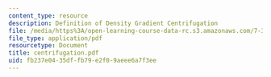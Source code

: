 ```yaml
---
content_type: resource
description: Definition of Density Gradient Centrifugation
file: /media/https%3A/open-learning-course-data-rc.s3.amazonaws.com/7-343-protein-folding-misfolding-and-human-disease-fall-2004/fb237e0435dffb79e2f09aeee6a7f3ee_centrifugation.pdf
file_type: application/pdf
resourcetype: Document
title: centrifugation.pdf
uid: fb237e04-35df-fb79-e2f0-9aeee6a7f3ee
---
```

